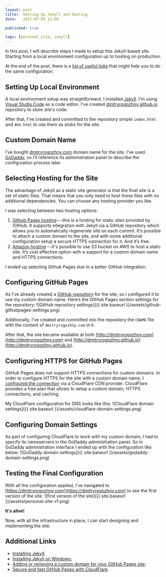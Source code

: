 ```yaml
---
layout: post
title:  Setting Up Jekyll and Hosting
date:   2017-07-05 12:00

published: true

tags: [personal site, jekyll]
---
```


In this post, I will describe steps I made to setup this Jekyll-based site. Starting from a local environment configuration up to hosting on production.

At the end of the post, there is a [list of useful links](#additional-links) that might help you to do the same configuration.

## Setting Up Local Environment
A local environment setup was straightforward. I installed [Jekyll](https://jekyllrb.com/docs/installation/). I'm using [Visual Studio Code](https://code.visualstudio.com/) as a code editor. I've created [dmitryrogozhny.github.io](https://github.com/dmitryrogozhny/dmitryrogozhny.github.io) repository to store site's code.

After that, I've created and committed to the repository simple `index.html` and `404.html` to use them as stubs for the site. 

## Custom Domain Name
I’ve bought [dmitryrogozhny.com](https://dmitryrogozhny.com) domain name for the site. I’ve used [GoDaddy]( https://godaddy.com/), so I’ll reference its administration panel to describe the configuration process later.

## Selecting Hosting for the Site
The advantage of Jekyll as a static site generator is that the final site is a set of static files. That means that you only need to host these files with no additional dependencies. You can choose any hosting provider you like.

I was selecting between two hosting options:
1.	[Github Pages hosting](https://pages.github.com/)---this is a hosting for static sites provided by GitHub. It supports integration with Jekyll via a GitHub repository which allows you to automatically regenerate site on each commit. It’s possible to attach a custom domain to the site, and with some additional configuration setup a secure HTTPS connection for it. And it’s free.
2.	[Amazon hosting](https://aws.amazon.com/websites/)---it's possible to use S3 bucket on AWS to host a static site. It’s cost effective option with a support for a custom domain name and HTTPS connections.

I ended up selecting Github Pages due to a better GitHub integration.

## Configuring GitHub Pages
As I've already created a [GitHub repository]( https://github.com/dmitryrogozhny/dmitryrogozhny.github.io) for the site, so I configured it to use my custom domain name. Here’s the GitHub Pages section settings for the repository:
![GitHub repository settings]({{ site.baseurl }}/assets/github-githubpages-settings.png)

Additionally, I've created and committed into the repository the `CNAME` file with the content of `dmitryrogozhny.com` in it.

After that, the site became available at both [http://dmitryrogozhny.com](http://dmitryrogozhny.com) and [http://dmitryrogozhny.github.io](http://dmitryrogozhny.github.io).

## Configuring HTTPS for GitHub Pages
GitHub Pages does not support HTTPS connections for custom domains. In order to configure HTTPS for the site with a custom domain name, I [configured the connection](https://blog.cloudflare.com/secure-and-fast-github-pages-with-cloudflare/) via a CloudFlare CDN provider. CloudFlare provides a free plan that allows to setup a custom domain, HTTPS connections, and caching.

My CloudFlare configuration for DNS looks like this:
![CloudFlare domain settings]({{ site.baseurl }}/assets/cloudflare-domain-settings.png)

## Configuring Domain Settings
As part of configuring CloudFlare to work with my custom domain, I had to specify its nameservers in the GoDaddy administration panel. So in GoDaddy administration interface I ended up with the configuration like below:
![GoDaddy domain settings]({{ site.baseurl }}/assets/godaddy-domain-settings.png)

## Testing the Final Configuration
With all the configuration applied, I've navigated to [https://dmitryrogozhny.com](https://dmitryrogozhny.com) to see the first version of the site.
![first version of the site]({{ site.baseurl }}/assets/personal-site-v1.png)

**It's alive!**

Now, with all the infrastructure in place, I can start designing and implementing the site.

## Additional Links <a href="#" name="additional-links"></a>
- [Installing Jekyll](https://jekyllrb.com/docs/installation/);
- [Installing Jekyll on Windows](https://jekyllrb.com/docs/windows/);
- [Adding or removing a custom domain for your GitHub Pages site](https://help.github.com/articles/adding-or-removing-a-custom-domain-for-your-github-pages-site/);
- [Secure and fast GitHub Pages with CloudFlare](https://blog.cloudflare.com/secure-and-fast-github-pages-with-cloudflare/).